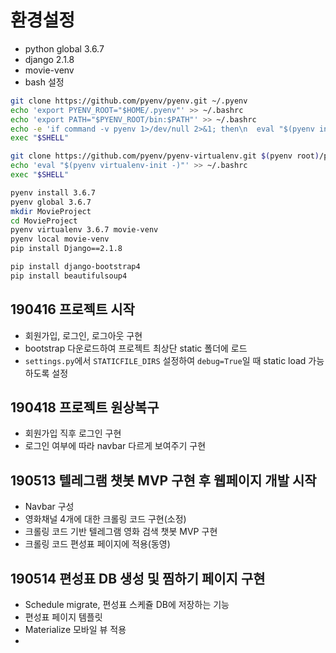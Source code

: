 # 환경설정
- python global 3.6.7
- django 2.1.8
- movie-venv
- bash 설정
```bash
git clone https://github.com/pyenv/pyenv.git ~/.pyenv
echo 'export PYENV_ROOT="$HOME/.pyenv"' >> ~/.bashrc
echo 'export PATH="$PYENV_ROOT/bin:$PATH"' >> ~/.bashrc
echo -e 'if command -v pyenv 1>/dev/null 2>&1; then\n  eval "$(pyenv init -)"\nfi' >> ~/.bashrc
exec "$SHELL"

git clone https://github.com/pyenv/pyenv-virtualenv.git $(pyenv root)/plugins/pyenv-virtualenv
echo 'eval "$(pyenv virtualenv-init -)"' >> ~/.bashrc
exec "$SHELL"

pyenv install 3.6.7
pyenv global 3.6.7
mkdir MovieProject
cd MovieProject
pyenv virtualenv 3.6.7 movie-venv
pyenv local movie-venv
pip install Django==2.1.8

pip install django-bootstrap4
pip install beautifulsoup4
```



## 190416 프로젝트 시작
- 회원가입, 로그인, 로그아웃 구현
- bootstrap 다운로드하여 프로젝트 최상단 static 폴더에 로드
- `settings.py`에서 `STATICFILE_DIRS` 설정하여 `debug=True`일 때 static load 가능하도록 설정


## 190418 프로젝트 원상복구
- 회원가입 직후 로그인 구현
- 로그인 여부에 따라 navbar 다르게 보여주기 구현


## 190513 텔레그램 챗봇 MVP 구현 후 웹페이지 개발 시작
- Navbar 구성
- 영화채널 4개에 대한 크롤링 코드 구현(소정)
- 크롤링 코드 기반 텔레그램 영화 검색 챗봇 MVP 구현
- 크롤링 코드 편성표 페이지에 적용(동영)


## 190514 편성표 DB 생성 및 찜하기 페이지 구현
- Schedule migrate, 편성표 스케쥴 DB에 저장하는 기능
- 편성표 페이지 템플릿
- Materialize 모바일 뷰 적용
- 
